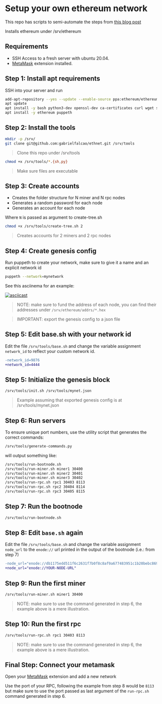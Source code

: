 # Setup your own ethereum network

This repo has scripts to semi-automate the steps from [this blog post](https://medium.com/@pradeep_thomas/how-to-setup-your-own-private-ethereum-network-f80bc6aea088)


Installs ethereum under /srv/ethereum

## Requirements

- SSH Access to a fresh server with ubuntu 20.04.
- [MetaMask](https://metamask.io/) extension installed.



## Step 1: Install apt requirements


SSH into your server and run

```bash
add-apt-repository --yes --update --enable-source ppa:ethereum/ethereum
apt update
apt install -y bash python3-dev openssl-dev ca-certificates curl wget sed nodejs git jq ack-grep
apt install -y ethereum puppeth
```

## Step 2: Install the tools



```bash
mkdir -p /srv/
git clone git@github.com:gabrielfalcao/ethnet.git /srv/tools
```
> Clone this repo under /srv/tools


```bash
chmod +x /srv/tools/*.{sh,py}
```
> Make sure files are executable

## Step 3: Create accounts


- Creates the folder structure for N miner and N rpc nodes
- Generates a random password for each node
- Generates an account for each node

Where `N` is passed as argument to create-tree.sh

```bash
chmod +x /srv/tools/create-tree.sh 2
```

> Creates accounts for 2 miners and 2 rpc nodes


## Step 4: Create genesis config


Run puppeth to create your network, make sure to give it a name and an
explicit network id


```bash
puppeth --network=mynetwork
```

See this asciinema for an example:

[![asciicast](https://asciinema.org/a/M6lNH4QL1H0CwnQICvs5O1PKQ.svg)](https://asciinema.org/a/M6lNH4QL1H0CwnQICvs5O1PKQ)


> NOTE: make sure to fund the address of each node, you can find their addresses under `/srv/ethereum/addrs/*.hex`

> IMPORTANT: export the genesis config to a json file


## Step 5: Edit base.sh with your network id

Edit the file `/srv/tools/base.sh` and change the variable assignment
`network_id` to reflect your custom network id.

```diff
-network_id=9876
+network_id=4444
```

## Step 5: Initialize the genesis block


```bash
/srv/tools/init.sh /srv/tools/mynet.json
```

> Example assuming that exported genesis config is at /srv/tools/mynet.json


## Step 6: Run servers

To ensure unique port numbers, use the utility script that generates
the correct commands:


```bash
/srv/tools/generate-commands.py
```


will output something like:

```bash
/srv/tools/run-bootnode.sh
/srv/tools/run-miner.sh miner1 30400
/srv/tools/run-miner.sh miner2 30401
/srv/tools/run-miner.sh miner3 30402
/srv/tools/run-rpc.sh rpc1 30403 8113
/srv/tools/run-rpc.sh rpc2 30404 8114
/srv/tools/run-rpc.sh rpc3 30405 8115
```


## Step 7: Run the bootnode

```bash
/srv/tools/run-bootnode.sh
```

## Step 8: Edit `base.sh` again

Edit the file `/srv/tools/base.sh` and change the variable assignment
`node_url` to the `enode://` url printed in the output of the bootnode (i.e.: from step 7)

```diff
-node_url="enode://db1175edd511f6c2631f7b0f8c8af9a677483951c1b20bebc869a0b2ac38b0b7cdcf9e3a99a7a2cfa527325bdc9c430e80caa0a7f69ce22c5da02dc50c0aef94@159.203.124.106:30303"
+node_url="enode://YOUR-NODE-URL"
```

## Step 9: Run the first miner

```bash
/srv/tools/run-miner.sh miner1 30400
```

> NOTE: make sure to use the command generated in step 6, the example above is a mere illustration.

## Step 10: Run the first rpc

```bash
/srv/tools/run-rpc.sh rpc1 30403 8113
```

> NOTE: make sure to use the command generated in step 6, the example above is a mere illustration.


## Final Step: Connect your metamask


Open your [MetaMask](https://metamask.io/) extension and add a new network

Use the port of your RPC, following the example from step 8 would be `8113` but make sure to use the port passed as last argument of the `run-rpc.sh` command generated in step 6.
